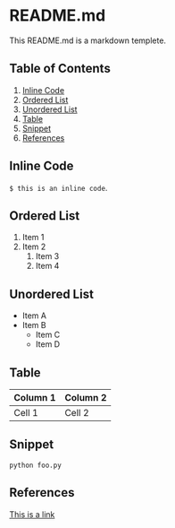 # README.md

This README.md is a markdown templete.

## Table of Contents

1. [Inline Code](#inline-code)
2. [Ordered List](#ordered-list)
3. [Unordered List](#unordered-list)
4. [Table](#table)
5. [Snippet](#snippet)
6. [References](#references)

## Inline Code

`$ this is an inline code`.

## Ordered List

1. Item 1
1. Item 2
   1. Item 3
   1. Item 4

## Unordered List

- Item A
- Item B
  - Item C
  - Item D

## Table

| Column 1 | Column 2 |
| -------- | -------- |
| Cell 1   | Cell 2   |

## Snippet

```
python foo.py
```

## References

[This is a link](https://)

<!-- 174, 285, 396, 417, 528, 639, 741, 852, 963 -->
<!-- 528, 432, 7.83 -->
